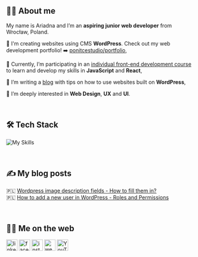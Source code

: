 ## :raising_hand_woman: About me 

<!--
**Ariadna1706/Ariadna1706** is a ✨ _special_ ✨ repository because its `README.md` (this file) appears on your GitHub profile.

Here are some ideas to get you started:

- 🔭 I’m currently working on ...
- 🌱 I’m currently learning ...
- 👯 I’m looking to collaborate on ...
- 🤔 I’m looking for help with ...
- 💬 Ask me about ...
- 📫 How to reach me: ...
- 😄 Pronouns: ...
- ⚡ Fun fact: ...
-->


My name is Ariadna and I’m an **aspiring junior web developer** from Wrocław, Poland. 



:small_blue_diamond: I'm creating websites using CMS **WordPress**. Check out my web development portfolio! :arrow_right: [ponitcestudio/portfolio](https://ponitcestudio.pl/portfolio),

:small_blue_diamond: Currently, I’m participating in an [individual front-end development course](https://devmentor.pl) to learn and develop my skills in **JavaScript** and **React**,

:small_blue_diamond: I’m writing a [blog](https://ponitcestudio.pl/blog/) with tips on how to use websites built on **WordPress**,

:small_blue_diamond: I’m deeply interested in **Web Design**, **UX** and **UI**.

&nbsp;

## :hammer_and_wrench: Tech Stack 

![My Skills](https://skillicons.dev/icons?i=html,css,js,wordpress,ps)


&nbsp;

## :writing_hand: My blog posts 
:poland:  [Wordpress image description fields - How to fill them in?](https://ponitcestudio.pl/pola-opisu-zdjec-na-wordpressie-%EF%BF%BC/)<br>
:poland:  [How to add a new user in WordPress - Roles and Permissions ](https://ponitcestudio.pl/jak-dodac-nowego-uzytkownika-w-wordpressie/)

&nbsp;

## :woman_technologist: Me on the web 
[<img src='https://cdn.jsdelivr.net/npm/simple-icons@3.0.1/icons/linkedin.svg' alt='linkedin' height='30'>](https://www.linkedin.com/in/ariadna-nicieja)  [<img src='https://cdn.jsdelivr.net/npm/simple-icons@3.0.1/icons/facebook.svg' alt='facebook' height='30'>](https://www.facebook.com/po.nitce.studio)  [<img src='https://cdn.jsdelivr.net/npm/simple-icons@3.0.1/icons/instagram.svg' alt='instagram' height='30'>](https://www.instagram.com/po_nitce_studio) [<img src='https://cdn.jsdelivr.net/npm/simple-icons@3.0.1/icons/icloud.svg' alt='website' height='30'>](https://ponitcestudio.pl)
[<img src='https://cdn.jsdelivr.net/npm/simple-icons@3.0.1/icons/youtube.svg' alt='YouTube' height='30'>](https://www.youtube.com/channel/UCsPZOJRuVE-DZv-EZvpSr-Q)






